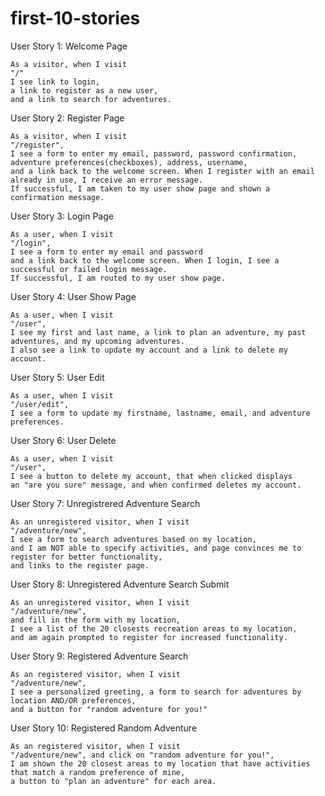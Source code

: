 # first-10-stories
User Story 1: Welcome Page
```
As a visitor, when I visit 
"/"
I see link to login,
a link to register as a new user,
and a link to search for adventures. 
```
User Story 2: Register Page 
```
As a visitor, when I visit 
"/register", 
I see a form to enter my email, password, password confirmation, adventure preferences(checkboxes), address, username,
and a link back to the welcome screen. When I register with an email already in use, I receive an error message. 
If successful, I am taken to my user show page and shown a confirmation message. 
```
User Story 3: Login Page 
```
As a user, when I visit 
"/login", 
I see a form to enter my email and password
and a link back to the welcome screen. When I login, I see a successful or failed login message. 
If successful, I am routed to my user show page. 
``` 
User Story 4: User Show Page 
```
As a user, when I visit 
"/user", 
I see my first and last name, a link to plan an adventure, my past adventures, and my upcoming adventures. 
I also see a link to update my account and a link to delete my account. 
``` 
User Story 5: User Edit 
```
As a user, when I visit 
"/user/edit",
I see a form to update my firstname, lastname, email, and adventure preferences. 
``` 
User Story 6: User Delete
```
As a user, when I visit 
"/user",
I see a button to delete my account, that when clicked displays
an "are you sure" message, and when confirmed deletes my account. 
``` 
User Story 7: Unregistrered Adventure Search 
```
As an unregistered visitor, when I visit 
"/adventure/new",
I see a form to search adventures based on my location,
and I am NOT able to specify activities, and page convinces me to register for better functionality, 
and links to the register page.
``` 
User Story 8: Unregistered Adventure Search Submit
```
As an unregistered visitor, when I visit 
"/adventure/new",
and fill in the form with my location, 
I see a list of the 20 closests recreation areas to my location,
and am again prompted to register for increased functionality. 
``` 
User Story 9: Registered Adventure Search 
```
As an registered visitor, when I visit 
"/adventure/new", 
I see a personalized greeting, a form to search for adventures by location AND/OR preferences, 
and a button for "random adventure for you!" 
``` 

User Story 10: Registered Random Adventure
```
As an registered visitor, when I visit 
"/adventure/new", and click on "random adventure for you!",
I am shown the 20 closest areas to my location that have activities that match a random preference of mine, 
a button to "plan an adventure" for each area.  
``` 



